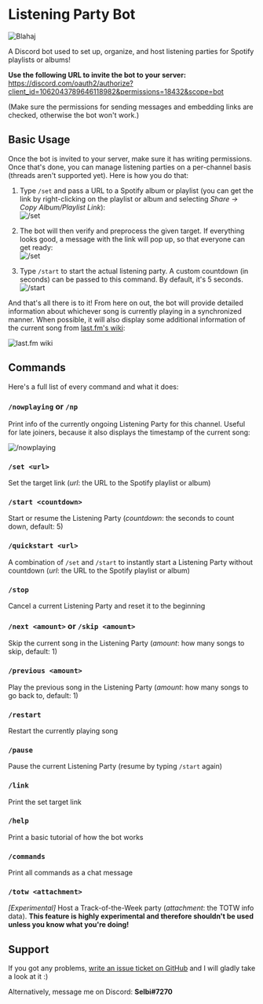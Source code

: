 # Listening Party Bot
![Blahaj](https://i.imgur.com/NuEmaM9.png)

A Discord bot used to set up, organize, and host listening parties for Spotify playlists or albums! 

**Use the following URL to invite the bot to your server:**\
https://discord.com/oauth2/authorize?client_id=1062043789646118982&permissions=18432&scope=bot

(Make sure the permissions for sending messages and embedding links are checked, otherwise the bot won't work.)

## Basic Usage
Once the bot is invited to your server, make sure it has writing permissions. Once that's done, you can manage listening parties on a per-channel basis (threads aren't supported yet). Here is how you do that:

1. Type `/set` and pass a URL to a Spotify album or playlist (you can get the link by right-clicking on the playlist or album and selecting _Share → Copy Album/Playlist Link_): \
![/set](https://i.imgur.com/fHAfr7J.png)

2. The bot will then verify and preprocess the given target. If everything looks good, a message with the link will pop up, so that everyone can get ready: \
![/set](https://i.imgur.com/mCwxRZ2.png)

3. Type `/start` to start the actual listening party. A custom countdown (in seconds) can be passed to this command. By default, it's 5 seconds. \
![/start](https://i.imgur.com/qic5gG2.png)

And that's all there is to it! From here on out, the bot will provide detailed information about whichever song is currently playing in a synchronized manner. When possible, it will also display some additional information of the current song from [last.fm's wiki](https://www.last.fm/music/Rammstein/_/Ohne+dich/+wiki):

![last.fm wiki](https://i.imgur.com/fRhOnyk.png)

## Commands
Here's a full list of every command and what it does:

### `/nowplaying` or `/np`
Print info of the currently ongoing Listening Party for this channel. Useful for late joiners, because it also displays the timestamp of the current song:

![/nowplaying](https://i.imgur.com/MCN5pZf.png)

### `/set <url>`
Set the target link (_url_: the URL to the Spotify playlist or album)

### `/start <countdown>`
Start or resume the Listening Party (_countdown_: the seconds to count down, default: 5)

### `/quickstart <url>`
A combination of `/set` and `/start` to instantly start a Listening Party without countdown (_url_: the URL to the Spotify playlist or album)

### `/stop`
Cancel a current Listening Party and reset it to the beginning

### `/next <amount>` or `/skip <amount>`
Skip the current song in the Listening Party (_amount_: how many songs to skip, default: 1)

### `/previous <amount>`
Play the previous song in the Listening Party (_amount_: how many songs to go back to, default: 1)

### `/restart`
Restart the currently playing song

### `/pause`
Pause the current Listening Party (resume by typing `/start` again)

### `/link`
Print the set target link

### `/help`
Print a basic tutorial of how the bot works

### `/commands`
Print all commands as a chat message

### `/totw <attachment>`
_[Experimental]_ Host a Track-of-the-Week party (_attachment_: the TOTW info data). **This feature is highly experimental and therefore shouldn't be used unless you know what you're doing!**

## Support
If you got any problems, [write an issue ticket on GitHub](https://github.com/Selbi182/ListeningPartyBot/issues) and I will gladly take a look at it :)

Alternatively, message me on Discord: **Selbi#7270**
